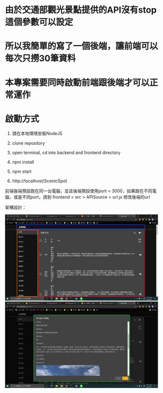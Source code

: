 # 由於交通部觀光景點提供的API沒有stop這個參數可以設定
# 所以我簡單的寫了一個後端，讓前端可以每次只撈30筆資料
# 本專案需要同時啟動前端跟後端才可以正常運作
# 啟動方式
1. 請在本地環境安裝NodeJS

2. clone repository

3. open terminal, cd into backend and frontend directory

4. npm install

5. npm start

6. http://localhost/ScenicSpot

前端後端預設跑在同一台電腦，並且後端預設使用port = 3000，如果跑在不同電腦，或是不同port，請到 frontend > src > APISource > url.js 修改後端的url

架構設計：

![image](https://github.com/samuel871211/DcardFrontend/blob/master/frontend/components1.png?raw=true)
![image](https://github.com/samuel871211/DcardFrontend/blob/master/frontend/components2.png?raw=true)
